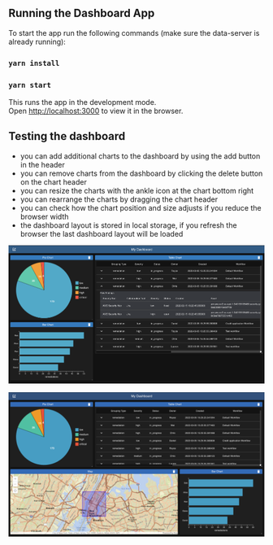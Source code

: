 ## Running the Dashboard App

To start the app run the following commands (make sure the data-server is already running):

### `yarn install`
### `yarn start`

This runs the app in the development mode.\
Open [http://localhost:3000](http://localhost:3000) to view it in the browser.

## Testing the dashboard
- you can add additional charts to the dashboard by using the add button in the header
- you can remove charts from the dashboard by clicking the delete button on the chart header
- you can resize the charts with the ankle icon at the chart bottom right
- you can rearrange the charts by dragging the chart header
- you can check how the chart position and size adjusts if you reduce the browser width
- the dashboard layout is stored in local storage, if you refresh the browser the last dashboard layout will be loaded

![Screenshot of the dashboard](https://github.com/hjerger/dashboard/blob/main/Screenshot1.png)

![Screenshot of the dashboard](https://github.com/hjerger/dashboard/blob/main/Screenshot2.png)
